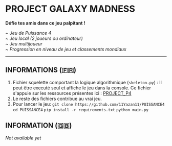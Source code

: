 # PROJECT GALAXY MADNESS # 

**Défie tes amis dans ce jeu palpitant !**

~ *Jeu de Puissance 4* <br>
~ *Jeu local (2 joueurs ou ordinateur)* <br>
~ *Jeu multijoueur* <br>
~ *Progression en niveau de jeu et classements mondiaux* <br>

-----------------------------------------------

## INFORMATIONS (🇫🇷)

1) Fichier squelette comportant la logique algorithmique (```skeleton.py```) : Il peut être executé seul et affiche le jeu dans la console. Ce fichier s'appuie sur les ressources présentes ici : <a href="https://kxs.fr/cours/projets/puissance-4">PROJECT_P4</a>
2) Le reste des fichiers contribue au vrai jeu.
3) Pour lancer le jeu:
   ```git clone https://github.com/11Yazan11/PUISSANCE4```
   ```cd PUISSANCE4```
   ```pip install -r requirements.txt```
   ```python main.py```
   
   
   
## INFORMATION (🇬🇧)

*Not available yet*
